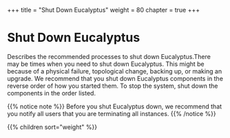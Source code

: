 +++
title = "Shut Down Eucalyptus"
weight = 80
chapter = true
+++


# Shut Down Eucalyptus
Describes the recommended processes to shut down Eucalyptus.There may be times when you need to shut down Eucalyptus. This might be because of a physical failure, topological change, backing up, or making an upgrade. We recommend that you shut down Eucalyptus components in the reverse order of how you started them. To stop the system, shut down the components in the order listed. 


{{% notice note %}}
Before you shut Eucalyptus down, we recommend that you notify all users that you are terminating all instances. 
{{% /notice %}}


{{% children sort="weight" %}}
